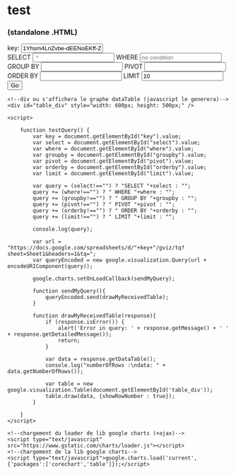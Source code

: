 # test 
### (standalone .HTML)

<html>
<body>
	<form>
		<div>
			<label for="key">key: </label>
			<input type="text" id="key" placeholder="Spreadsheet Key" value="1Yhsm4LnZvbe-dEENoEKff-Z0Zfa2zu-GN_Aa3NJDbco" />
		</div>
		<div>
			<label for="select">SELECT </label>
			<input type="text" id="select" placeholder=" *"/>
			<label for="where">WHERE </label>
			<input type="text" id="where" placeholder="no condition"/>
		</div>
		<div>
			<label for="groupby">GROUP BY </label>
			<input type="text" id="groupby" />
			<label for="pivot">PIVOT </label>
			<input type="text" id="pivot" />
		</div>
		<div>
			<label for="orderby">ORDER BY </label>
			<input type="text" id="orderby" />
			<label for="limit">LIMIT </label>
			<input type="text" id="limit" placeholder="no limit" value="10" />
		</div>
		<input type="button" value="Go" onclick="testQuery()" /> 
	</form>

	<!--div ou s'affichera le graphe dataTable (javascript le generera)-->
	<div id="table_div" style="width: 600px; height: 500px;" />
	
	<script>

		function testQuery() {
			var key = document.getElementById("key").value;
			var select = document.getElementById("select").value;
			var where = document.getElementById("where").value;
			var groupby = document.getElementById("groupby").value;
			var pivot = document.getElementById("pivot").value;
			var orderby = document.getElementById("orderby").value;
			var limit = document.getElementById("limit").value;

			var query = (select!=="") ? "SELECT "+select : "";
			query += (where!=="") ? " WHERE "+where : "";
			query += (groupby!=="") ? " GROUP BY "+groupby : "";
			query += (pivot!=="") ? " PIVOT "+pivot : "";
			query += (orderby!=="") ? " ORDER BY "+orderby : "";
			query += (limit!=="") ? " LIMIT "+limit : "";

			console.log(query);

			var url = "https://docs.google.com/spreadsheets/d/"+key+"/gviz/tq?sheet=Sheet1&headers=1&tq=";
			var queryEncoded = new google.visualization.Query(url + encodeURIComponent(query));
			
			google.charts.setOnLoadCallback(sendMyQuery);
			
			function sendMyQuery(){
				queryEncoded.send(drawMyReceivedTable);
			}

			function drawMyReceivedTable(response){
				if (response.isError()) {
					alert('Error in query: ' + response.getMessage() + ' ' + response.getDetailedMessage());
					return;
				}

				var data = response.getDataTable();
				console.log("numberOfRows :\ndata: " + data.getNumberOfRows());

				var table = new google.visualization.Table(document.getElementById('table_div'));
				table.draw(data, {showRowNumber : true});
			}

		}
	</script>

	<!--chargement du loader de lib google charts (+ajax)-->
	<script type="text/javascript" src="https://www.gstatic.com/charts/loader.js"></script>
	<!--chargement de la lib google charts-->
	<script type="text/javascript">google.charts.load('current', {'packages':['corechart','table']});</script>


</body>
</html>